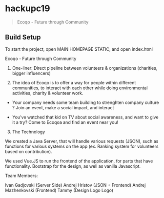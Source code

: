 # hackupc19

> Ecoqo - Future through Community

## Build Setup

To start the project, open MAIN HOMEPAGE STATIC, and open index.html



Ecoqo - Future through Community

1. One-liner: Direct pipeline between volunteers & organizations (charities, bigger influencers)

2. The idea of Ecoqo is to offer a way for people within different communities, to interact with each other while doing environmental activities, charity & volunteer work. 

- Your company needs some team building to strenghten company culture ? Join an event, make a social impact, and interact

- You've watched that kid on TV about social awareness, and want to give it a try? Come to Ecoqoa and find an event near you!


3. The Technology

We created a Java Server, that will handle various requests (JSON), such as functions for various systems on the app (ex. Ranking system for volunteers based on contribution). 

We used Vue.JS to run the frontend of the application, for parts that have functionality. Bootstrap for the design, as well as vanilla Javascript. 


Team Members:

Ivan Gadjovski (Server Side)
Andrej Hristov (JSON + Frontend)
Andrej Mazhenkovski (Frontend)
Tammy (Design Logo Logo)



